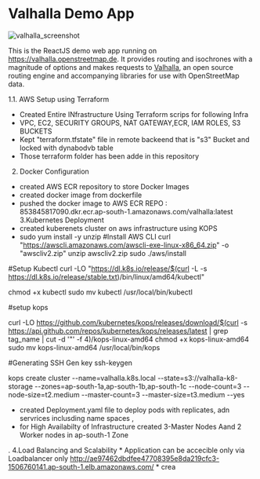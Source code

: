 # Valhalla Demo App

![valhalla_screenshot](https://user-images.githubusercontent.com/10322094/144841673-18ec0772-129d-443e-a040-5172480b0f92.png)

This is the ReactJS demo web app running on https://valhalla.openstreetmap.de. It provides routing and isochrones with a magnitude of options and makes requests to [Valhalla](https://github.com/valhalla/valhalla), an open source routing engine and accompanying libraries for use with OpenStreetMap data.

1.1. AWS Setup using Terraform
* Created Entire INfrastructure Using Terraform scrips for following Infra
* VPC, EC2, SECURITY GROUPS, NAT GATEWAY,ECR, IAM ROLES, S3 BUCKETS
* Kept "terraform.tfstate" file in remote backeend that is "s3" Bucket and locked with dynabodvb table
* Those terraform folder has been adde in this repository
2. Docker Configuration
  * created AWS ECR repository to store Docker Images
  * created docker image from dockerfile
  * pushed the docker image to AWS ECR REPO : 853845817090.dkr.ecr.ap-south-1.amazonaws.com/valhalla:latest
 3.Kubernetes Deployment
   * created kuberenets cluster on aws infrastructure using KOPS
   * sudo yum install -y unzip
#Install AWS CLI
curl "https://awscli.amazonaws.com/awscli-exe-linux-x86_64.zip" -o "awscliv2.zip"
unzip awscliv2.zip
sudo ./aws/install

#Setup Kubectl
curl -LO "https://dl.k8s.io/release/$(curl -L -s https://dl.k8s.io/release/stable.txt)/bin/linux/amd64/kubectl"

chmod +x kubectl
sudo mv kubectl /usr/local/bin/kubectl

#setup kops

curl -LO https://github.com/kubernetes/kops/releases/download/$(curl -s https://api.github.com/repos/kubernetes/kops/releases/latest | grep tag_name | cut -d '"' -f 4)/kops-linux-amd64
chmod +x kops-linux-amd64
sudo mv kops-linux-amd64 /usr/local/bin/kops

#Generating SSH Gen key
ssh-keygen

kops create cluster --name=valhalla.k8s.local --state=s3://valhalla-k8-storage --zones=ap-south-1a,ap-south-1b,ap-south-1c --node-count=3 --node-size=t2.medium --master-count=3 --master-size=t3.medium --yes
* created Deployment.yaml file to deploy pods with replicates, adn servrices inclusding name spaces ,
* for High Availabilty of Infrastructure created 3-Master Nodes Aand 2 Worker nodes in ap-south-1 Zone

. 4.Load Balancing and Scalability
    * Application can be accecible only via Loadbalancer only http://ae97462dbdfee47708395e8da219cfc3-1506760141.ap-south-1.elb.amazonaws.com/
    * crea
